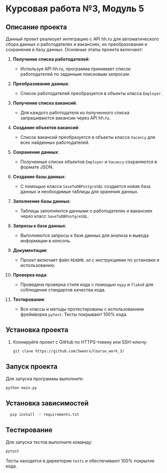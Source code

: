 # Курсовая работа №3, Модуль 5

## Описание проекта
Данный проект реализует интеграцию с API hh.ru для автоматического сбора данных о работодателях и вакансиях, их преобразования и сохранения в базу данных. Основные этапы проекта включают:

1. **Получение списка работодателей**:
   - Используя API hh.ru, программа принимает список работодателей по заданным поисковым запросам.
   
2. **Преобразование данных**:
   - Список работодателей преобразуется в объекты класса `Employer`.
   
3. **Получение списка вакансий**:
   - Для каждого работодателя из полученного списка запрашиваются вакансии через API hh.ru.
   
4. **Создание объектов вакансий**:
   - Список вакансий преобразуется в объекты класса `Vacancy` для всех найденных работодателей.

5. **Сохранение данных**:
   - Полученные списки объектов `Employer` и `Vacancy` сохраняются в формате JSON.

6. **Создание базы данных**:
   - С помощью класса `SaveToDBPostgreSQL` создается новая база данных и необходимые таблицы для хранения данных.

7. **Заполнение базы данных**:
   - Таблицы заполняются данными о работодателях и вакансиях через класс `SaveToDBPostgreSQL`.

8. **Запросы к базе данных**:
   - Выполняются запросы к базе данных для анализа и вывода информации в консоль.

9. **Документация**:
   - Проект включает файл `README.md` с инструкциями по установке и использованию.

10. **Проверка кода**:
    - Проведена проверка стиля кода с помощью `mypy` и `flake8` для соблюдения стандартов качества кода.

11. **Тестирование**:
    - Все классы и методы протестированы с использованием фреймворка `pytest`. Тесты покрывают 100% кода.

## Установка проекта

1. Клонируйте проект с GitHub по HTTPS-токену или SSH-ключу:
   
   ```bash
   git clone https://github.com/Sweerx/Course_work_3/
   ```

## Запуск проекта

Для запуска программы выполните:

```bash
python main.py
```

## Установка зависимостей

 ```bash
   pip install -r requirements.txt
   ```

## Тестирование

Для запуска тестов выполните команду:

```bash
pytest
```

Тесты находятся в директории `tests` и обеспечивают 100% покрытие кода.